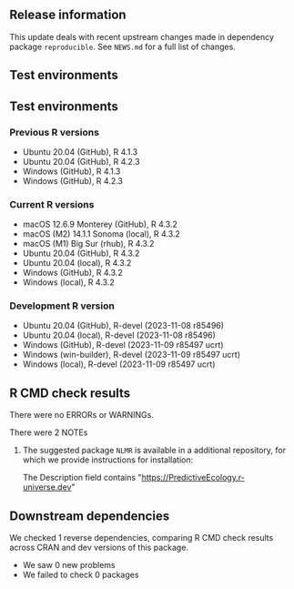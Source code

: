 ## Release information

This update deals with recent upstream changes made in dependency package `reproducible`.
See `NEWS.md` for a full list of changes.

## Test environments

## Test environments

### Previous R versions
* Ubuntu 20.04                 (GitHub), R 4.1.3
* Ubuntu 20.04                 (GitHub), R 4.2.3
* Windows                      (GitHub), R 4.1.3
* Windows                      (GitHub), R 4.2.3

### Current R versions
* macOS 12.6.9 Monterey        (GitHub), R 4.3.2
* macOS (M2) 14.1.1 Sonoma      (local), R 4.3.2
* macOS (M1) Big Sur             (rhub), R 4.3.2
* Ubuntu 20.04                 (GitHub), R 4.3.2
* Ubuntu 20.04                  (local), R 4.3.2
* Windows                      (GitHub), R 4.3.2
* Windows                       (local), R 4.3.2

### Development R version
* Ubuntu 20.04                 (GitHub), R-devel (2023-11-08 r85496)
* Ubuntu 20.04                  (local), R-devel (2023-11-08 r85496)
* Windows                      (GitHub), R-devel (2023-11-09 r85497 ucrt)
* Windows                 (win-builder), R-devel (2023-11-09 r85497 ucrt)
* Windows                       (local), R-devel (2023-11-09 r85497 ucrt)

## R CMD check results

There were no ERRORs or WARNINGs.

There were 2 NOTEs

1. The suggested package `NLMR` is available in a additional repository, for which we provide instructions for installation:

    The Description field contains
        "https://PredictiveEcology.r-universe.dev" 


## Downstream dependencies

We checked 1 reverse dependencies, comparing R CMD check results across CRAN and dev versions of this package.

 * We saw 0 new problems
 * We failed to check 0 packages

